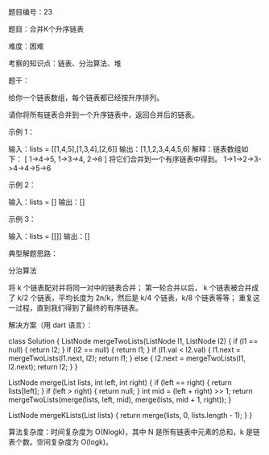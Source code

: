 题目编号：23

题目：合并K个升序链表

难度：困难

考察的知识点：链表、分治算法、堆

题干：

给你一个链表数组，每个链表都已经按升序排列。

请你将所有链表合并到一个升序链表中，返回合并后的链表。

示例 1：

输入：lists = [[1,4,5],[1,3,4],[2,6]]
输出：[1,1,2,3,4,4,5,6]
解释：链表数组如下：
[
  1->4->5,
  1->3->4,
  2->6
]
将它们合并到一个有序链表中得到。
1->1->2->3->4->4->5->6

示例 2：

输入：lists = []
输出：[]

示例 3：

输入：lists = [[]]
输出：[]

典型解题思路：

分治算法

将 k 个链表配对并将同一对中的链表合并；
第一轮合并以后， k 个链表被合并成了 k/2 个链表，平均长度为 2n/k，然后是 k/4 个链表，k/8 个链表等等；
重复这一过程，直到我们得到了最终的有序链表。

解决方案（用 dart 语言）：

class Solution {
  ListNode mergeTwoLists(ListNode l1, ListNode l2) {
    if (l1 == null) {
      return l2;
    }
    if (l2 == null) {
      return l1;
    }
    if (l1.val < l2.val) {
      l1.next = mergeTwoLists(l1.next, l2);
      return l1;
    } else {
      l2.next = mergeTwoLists(l1, l2.next);
      return l2;
    }
  }

  ListNode merge(List<ListNode> lists, int left, int right) {
    if (left == right) {
      return lists[left];
    }
    if (left > right) {
      return null;
    }
    int mid = (left + right) >> 1;
    return mergeTwoLists(merge(lists, left, mid), merge(lists, mid + 1, right));
  }

  ListNode mergeKLists(List<ListNode> lists) {
    return merge(lists, 0, lists.length - 1);
  }
}

算法复杂度：时间复杂度为 O(Nlogk)，其中 N 是所有链表中元素的总和，k 是链表个数。空间复杂度为 O(logk)。